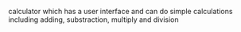 calculator which has a user interface and can do simple calculations including adding, substraction, multiply and division
